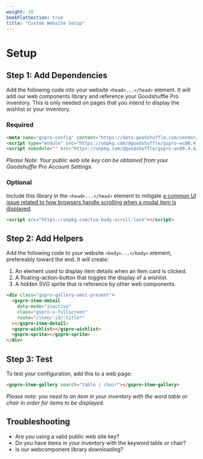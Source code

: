 ```yaml
---
weight: 30
bookFlatSection: true
title: "Custom Website Setup"
---
```


# Setup

## Step 1: Add Dependencies

Add the following code into your website `<head>...</head>` element.
It will add our web components library and reference your Goodshuffle Pro inventory.
This is only needed on pages that you intend to display the wishlist or your inventory.

### Required

``` html
<meta name="gspro-config" content="https://data.goodshuffle.com/vendor/YOUR-PUBLIC-WEBSITE-KEY" />
<script type="module" src="https://unpkg.com/@goodshuffle/gspro-wc@0.4.4/dist/gspro-wc/gspro-wc.esm.js"></script>
<script nomodule="" src="https://unpkg.com/@goodshuffle/gspro-wc@0.4.4/dist/gspro-wc/gspro-wc.js"></script>
```

_Please Note: Your public web site key can be obtained from your Goodshuffle Pro Account Settings._

### Optional

Include this library in the `<head>...</head>` element to mitigate [a common UI issue related to how browsers handle scrolling when a modal item is displayed](https://css-tricks.com/prevent-page-scrolling-when-a-modal-is-open/).

``` html
<script src="https://unpkg.com/tua-body-scroll-lock"></script>
```

## Step 2: Add Helpers

Add the following code to your website `<body>...</body>` element, prefereably toward the end. It will create:

1. An element used to display item details when an item card is clicked.
1. A floating-action-button that toggles the display of a wishlist.
1. A hidden SVG sprite that is reference by other web components.

``` html
<div class="gspro-gallery-omni-present">
  <gspro-item-detail
    data-mode="inactive"
    class="gspro-u-fullscreen"
    route="/item/:id/:title*"
  ></gspro-item-detail>
  <gspro-wishlist></gspro-wishlist>
  <gspro-sprite></gspro-sprite>
</div>
```

## Step 3: Test

To test your configuration, add this to a web page:

``` html
<gspro-item-gallery search="table | chair"></gspro-item-gallery>
```

_Please note: you need to an item in your inventory with the word table or chair in order for items to be displayed._

## Troubleshooting

- Are you using a valid public web site key?
- Do you have items in your inventory with the keyword table or chair?
- Is our webcomponent library downloading?
